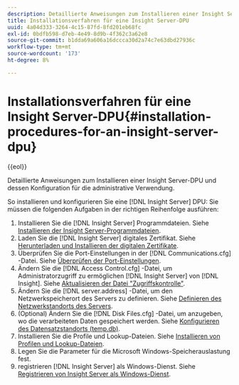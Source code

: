 ```yaml
---
description: Detaillierte Anweisungen zum Installieren einer Insight Server-DPU und dessen Konfiguration für die administrative Verwendung.
title: Installationsverfahren für eine Insight Server-DPU
uuid: 4a04d333-3264-4c15-87fd-8fd201eb68fc
exl-id: 0bdfb598-d7eb-4e49-8d9b-4f362c3a62e8
source-git-commit: b1dda69a606a16dccca30d2a74c7e63dbd27936c
workflow-type: tm+mt
source-wordcount: '173'
ht-degree: 8%

---
```


# Installationsverfahren für eine Insight Server-DPU{#installation-procedures-for-an-insight-server-dpu}

{{eol}}

Detaillierte Anweisungen zum Installieren einer Insight Server-DPU und dessen Konfiguration für die administrative Verwendung.

So installieren und konfigurieren Sie eine [!DNL Insight Server] DPU: Sie müssen die folgenden Aufgaben in der richtigen Reihenfolge ausführen:

1. Installieren Sie die [!DNL Insight Server] Programmdateien. Siehe [Installieren der Insight Server-Programmdateien](../../../../home/c-inst-svr/c-install-ins-svr/t-install-proc-inst-svr-dpu/t-install-prgm-files.md#task-1e6251fd39714186baa40d38f23d0088).
1. Laden Sie die [!DNL Insight Server] digitales Zertifikat. Siehe [Herunterladen und Installieren der digitalen Zertifikate](../../../../home/c-inst-svr/c-install-ins-svr/t-install-proc-inst-svr-dpu/c-dnld-dgtl-cert/c-dnld-dgtl-cert.md#concept-4f79c240492f4e52b6375b4b3bbefa17).
1. Überprüfen Sie die Port-Einstellungen in der [!DNL Communications.cfg] -Datei. Siehe [Überprüfen der Port-Einstellungen](../../../../home/c-inst-svr/c-install-ins-svr/t-install-proc-inst-svr-dpu/t-chk-pt-stgs.md#task-a91191b0a19e4437aa535a27c734ae64).
1. Ändern Sie die [!DNL Access Control.cfg] -Datei, um Administratorzugriff zu ermöglichen [!DNL Insight Server] von [!DNL Insight]. Siehe [Aktualisieren der Datei &quot;Zugriffskontrolle&quot;](../../../../home/c-inst-svr/c-install-ins-svr/t-install-proc-inst-svr-dpu/c-updt-accss-ctrl-file.md#concept-fb9aa0c0e0664c018528f56d01c4808d).
1. Ändern Sie die [!DNL server.address] -Datei, um den Netzwerkspeicherort des Servers zu definieren. Siehe [Definieren des Netzwerkstandorts des Servers](../../../../home/c-inst-svr/c-install-ins-svr/t-install-proc-inst-svr-dpu/c-svrs-ntwk-loc/c-svrs-ntwk-loc.md#concept-87dd2aa3448c415ca1285bc445a8c649).
1. (Optional) Ändern Sie die [!DNL Disk Files.cfg] -Datei, um anzugeben, wo die verarbeiteten Daten gespeichert werden. Siehe [Konfigurieren des Datensatzstandorts (temp.db)](../../../../home/c-inst-svr/c-install-ins-svr/t-install-proc-inst-svr-dpu/t-cfg-loc-dtst.md#task-f645eefecb154e679acbb480a07c1f0e).
1. Installieren Sie die Profile und Lookup-Dateien. Siehe [Installieren von Profilen und Lookup-Dateien](../../../../home/c-inst-svr/c-install-ins-svr/t-install-proc-inst-svr-dpu/c-install-prof-lkup-files.md#concept-1631895d09a14dc99316bf8cf166fdfc).
1. Legen Sie die Parameter für die Microsoft Windows-Speicherauslastung fest.
1. registrieren [!DNL Insight Server] als Windows-Dienst. Siehe [Registrieren von Insight Server als Windows-Dienst](../../../../home/c-inst-svr/c-install-ins-svr/t-install-proc-inst-svr-dpu/c-reg-wdws-svc.md#concept-f2c7aa891d544a2595aa01d0d796a540).
